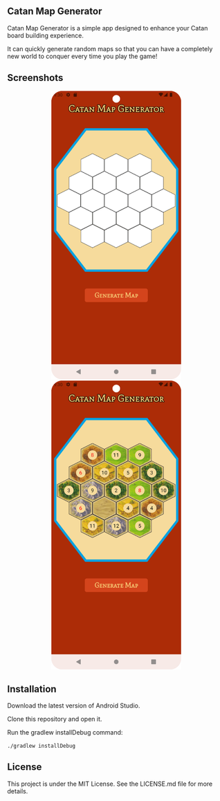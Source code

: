## **Catan Map Generator**

Catan Map Generator is a simple app designed to enhance your Catan board building experience. 

It can quickly generate random maps so that you can have a completely new world to conquer every time you play the game!


## **Screenshots**

<p align="middle">
<img src="empty_map.png" width="300" />
<img src="filled_map.png" width="300" />
</p>


## **Installation**

Download the latest version of Android Studio.

Clone this repository and open it.

Run the gradlew installDebug command:


````shell
./gradlew installDebug
````


## **License**

This project is under the MIT License. See the LICENSE.md file for more details.
